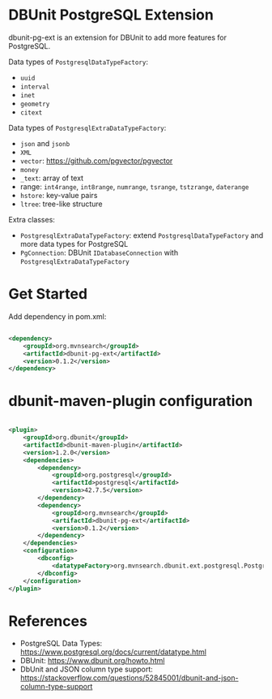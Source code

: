 DBUnit PostgreSQL Extension
=============================

dbunit-pg-ext is an extension for DBUnit to add more features for PostgreSQL.

Data types of `PostgresqlDataTypeFactory`:

- `uuid`
- `interval`
- `inet`
- `geometry`
- `citext`

Data types of `PostgresqlExtraDataTypeFactory`:

- `json` and `jsonb`
- `XML`
- `vector`: https://github.com/pgvector/pgvector
- `money`
- `_text`: array of text
- range: `int4range`, `int8range`, `numrange`, `tsrange`, `tstzrange`, `daterange`
- `hstore`: key-value pairs
- `ltree`: tree-like structure

Extra classes:

- `PostgresqlExtraDataTypeFactory`: extend `PostgresqlDataTypeFactory` and more data types for PostgreSQL
- `PgConnection`: DBUnit `IDatabaseConnection` with `PostgresqlExtraDataTypeFactory`

# Get Started

Add dependency in pom.xml:

```xml

<dependency>
    <groupId>org.mvnsearch</groupId>
    <artifactId>dbunit-pg-ext</artifactId>
    <version>0.1.2</version>
</dependency>
````

# dbunit-maven-plugin configuration

```xml

<plugin>
    <groupId>org.dbunit</groupId>
    <artifactId>dbunit-maven-plugin</artifactId>
    <version>1.2.0</version>
    <dependencies>
        <dependency>
            <groupId>org.postgresql</groupId>
            <artifactId>postgresql</artifactId>
            <version>42.7.5</version>
        </dependency>
        <dependency>
            <groupId>org.mvnsearch</groupId>
            <artifactId>dbunit-pg-ext</artifactId>
            <version>0.1.2</version>
        </dependency>
    </dependencies>
    <configuration>
        <dbconfig>
            <datatypeFactory>org.mvnsearch.dbunit.ext.postgresql.PostgresqlExtraDataTypeFactory</datatypeFactory>
        </dbconfig>
    </configuration>
</plugin>

```

# References

* PostgreSQL Data Types: https://www.postgresql.org/docs/current/datatype.html
* DBUnit: https://www.dbunit.org/howto.html
* DbUnit and JSON column type support: https://stackoverflow.com/questions/52845001/dbunit-and-json-column-type-support
